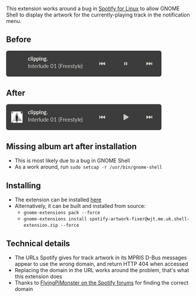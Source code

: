 This extension works around a bug in [Spotify for
Linux](https://www.spotify.com/us/download/linux/) to allow GNOME Shell to
display the artwork for the currently-playing track in the notification menu.

## Before

!["Now Playing" notification without artwork](./gnome-spotify-without-artwork.png)

## After

!["Now Playing" notification with artwork](./gnome-spotify-with-artwork.png)

## Missing album art after installation
 - This is most likely due to a bug in GNOME Shell
 - As a work around, run `sudo setcap -r /usr/bin/gnome-shell`

## Installing
 - The extension can be installed [here](https://extensions.gnome.org/extension/4055/spotify-artwork-fixer/)
 - Alternatively, it can be built and installed from source:
   - `gnome-extensions pack --force`
   - `gnome-extensions install spotify-artwork-fixer@wjt.me.uk.shell-extension.zip --force`

## Technical details
 - The URLs Spotify gives for track artwork in its MPRIS D-Bus messages appear to
use the wrong domain, and return HTTP 404 when accessed
 - Replacing the domain in the URL works around the problem, that's what this extension does
 - Thanks to [FlyingPiMonster on the Spotify forums](https://community.spotify.com/t5/Desktop-Linux/Album-art-missing-from-notifications/m-p/4985666/highlight/true#M19705) for finding the correct domain


